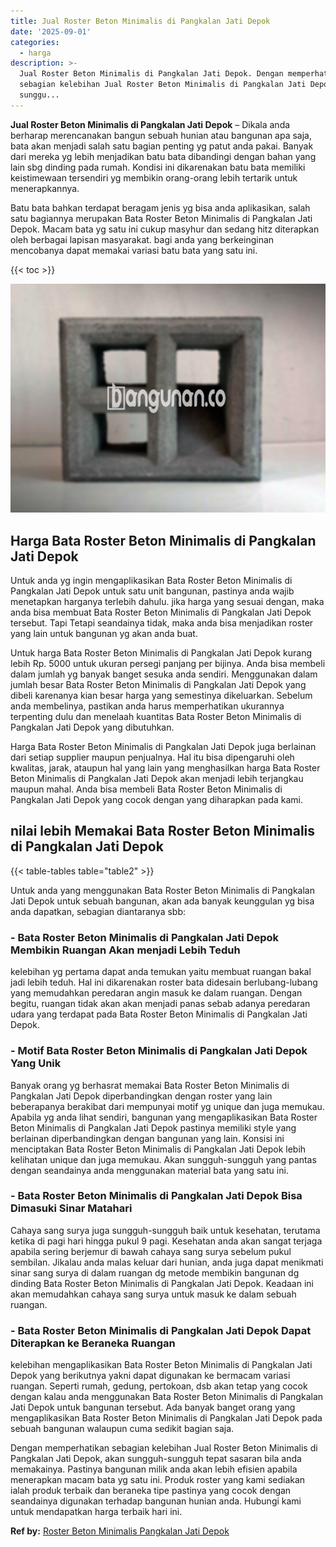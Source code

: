 ```yaml
---
title: Jual Roster Beton Minimalis di Pangkalan Jati Depok
date: '2025-09-01'
categories:
  - harga
description: >-
  Jual Roster Beton Minimalis di Pangkalan Jati Depok. Dengan memperhatikan
  sebagian kelebihan Jual Roster Beton Minimalis di Pangkalan Jati Depok, akan
  sunggu...
---
```


**Jual Roster Beton Minimalis di Pangkalan Jati Depok** – Dikala anda berharap merencanakan bangun sebuah hunian atau bangunan apa saja, bata akan menjadi salah satu bagian penting yg patut anda pakai. Banyak dari mereka yg lebih menjadikan batu bata dibandingi dengan bahan yang lain sbg dinding pada rumah. Kondisi ini dikarenakan batu bata memiliki keistimewaan tersendiri yg membikin orang-orang lebih tertarik untuk menerapkannya.

Batu bata bahkan terdapat beragam jenis yg bisa anda aplikasikan, salah satu bagiannya merupakan Bata Roster Beton Minimalis di Pangkalan Jati Depok. Macam bata yg satu ini cukup masyhur dan sedang hitz diterapkan oleh berbagai lapisan masyarakat. bagi anda yang berkeinginan mencobanya dapat memakai variasi batu bata yang satu ini.

{{< toc >}}

![Jual Roster Beton Minimalis di Pangkalan Jati Depok](/images/bata-roster-minimalis-19.png)

## Harga Bata Roster Beton Minimalis di Pangkalan Jati Depok

Untuk anda yg ingin mengaplikasikan Bata Roster Beton Minimalis di Pangkalan Jati Depok untuk satu unit bangunan, pastinya anda wajib menetapkan harganya terlebih dahulu. jika harga yang sesuai dengan, maka anda bisa membuat Bata Roster Beton Minimalis di Pangkalan Jati Depok tersebut. Tapi Tetapi seandainya tidak, maka anda bisa menjadikan roster yang lain untuk bangunan yg akan anda buat.

Untuk harga Bata Roster Beton Minimalis di Pangkalan Jati Depok kurang lebih Rp. 5000 untuk ukuran persegi panjang per bijinya. Anda bisa membeli dalam jumlah yg banyak banget sesuka anda sendiri. Menggunakan dalam jumlah besar Bata Roster Beton Minimalis di Pangkalan Jati Depok yang dibeli karenanya kian besar harga yang semestinya dikeluarkan. Sebelum anda membelinya, pastikan anda harus memperhatikan ukurannya terpenting dulu dan menelaah kuantitas Bata Roster Beton Minimalis di Pangkalan Jati Depok yang dibutuhkan.

Harga Bata Roster Beton Minimalis di Pangkalan Jati Depok juga berlainan dari setiap supplier maupun penjualnya. Hal itu bisa dipengaruhi oleh kwalitas, jarak, ataupun hal yang lain yang menghasilkan harga Bata Roster Beton Minimalis di Pangkalan Jati Depok akan menjadi lebih terjangkau maupun mahal. Anda bisa membeli Bata Roster Beton Minimalis di Pangkalan Jati Depok yang cocok dengan yang diharapkan pada kami.

## nilai lebih Memakai Bata Roster Beton Minimalis di Pangkalan Jati Depok

{{< table-tables table="table2" >}}

Untuk anda yang menggunakan Bata Roster Beton Minimalis di Pangkalan Jati Depok untuk sebuah bangunan, akan ada banyak keunggulan yg bisa anda dapatkan, sebagian diantaranya sbb:

### \- Bata Roster Beton Minimalis di Pangkalan Jati Depok Membikin Ruangan Akan menjadi Lebih Teduh

kelebihan yg pertama dapat anda temukan yaitu membuat ruangan bakal jadi lebih teduh. Hal ini dikarenakan roster bata didesain berlubang-lubang yang memudahkan peredaran angin masuk ke dalam ruangan. Dengan begitu, ruangan tidak akan akan menjadi panas sebab adanya peredaran udara yang terdapat pada Bata Roster Beton Minimalis di Pangkalan Jati Depok.

### \- Motif Bata Roster Beton Minimalis di Pangkalan Jati Depok Yang Unik

Banyak orang yg berhasrat memakai Bata Roster Beton Minimalis di Pangkalan Jati Depok diperbandingkan dengan roster yang lain beberapanya berakibat dari mempunyai motif yg unique dan juga memukau. Apabila yg anda lihat sendiri, bangunan yang mengaplikasikan Bata Roster Beton Minimalis di Pangkalan Jati Depok pastinya memiliki style yang berlainan diperbandingkan dengan bangunan yang lain. Konsisi ini menciptakan Bata Roster Beton Minimalis di Pangkalan Jati Depok lebih kelihatan unique dan juga memukau. Akan sungguh-sungguh yang pantas dengan seandainya anda menggunakan material bata yang satu ini.

### \- Bata Roster Beton Minimalis di Pangkalan Jati Depok Bisa Dimasuki Sinar Matahari

Cahaya sang surya juga sungguh-sungguh baik untuk kesehatan, terutama ketika di pagi hari hingga pukul 9 pagi. Kesehatan anda akan sangat terjaga apabila sering berjemur di bawah cahaya sang surya sebelum pukul sembilan. Jikalau anda malas keluar dari hunian, anda juga dapat menikmati sinar sang surya di dalam ruangan dg metode membikin bangunan dg dinding Bata Roster Beton Minimalis di Pangkalan Jati Depok. Keadaan ini akan memudahkan cahaya sang surya untuk masuk ke dalam sebuah ruangan.

### \- Bata Roster Beton Minimalis di Pangkalan Jati Depok Dapat Diterapkan ke Beraneka Ruangan

kelebihan mengaplikasikan Bata Roster Beton Minimalis di Pangkalan Jati Depok yang berikutnya yakni dapat digunakan ke bermacam variasi ruangan. Seperti rumah, gedung, pertokoan, dsb akan tetap yang cocok dengan kalau anda menggunakan Bata Roster Beton Minimalis di Pangkalan Jati Depok untuk bangunan tersebut. Ada banyak banget orang yang mengaplikasikan Bata Roster Beton Minimalis di Pangkalan Jati Depok pada sebuah bangunan walaupun cuma sedikit bagian saja.

Dengan memperhatikan sebagian kelebihan Jual Roster Beton Minimalis di Pangkalan Jati Depok, akan sungguh-sungguh tepat sasaran bila anda memakainya. Pastinya bangunan milik anda akan lebih efisien apabila menerapkan macam bata yg satu ini. Produk roster yang kami sediakan ialah produk terbaik dan beraneka tipe pastinya yang cocok dengan seandainya digunakan terhadap bangunan hunian anda. Hubungi kami untuk mendapatkan harga terbaik hari ini.

**Ref by:** [Roster Beton Minimalis Pangkalan Jati Depok](https://id.wikipedia.org/wiki/Roster)
